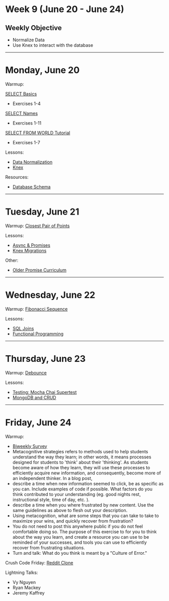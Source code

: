 # Week 9 (June 20 - June 24)
## Weekly Objective

- Normalize Data
- Use Knex to interact with the database

---

# Monday, June 20

Warmup:

[SELECT Basics](http://sqlzoo.net/wiki/SELECT_basics)
- Exercises 1-4

[SELECT Names](http://sqlzoo.net/wiki/SELECT_names)
- Exercises 1-11

[SELECT FROM WORLD Tutorial](http://sqlzoo.net/wiki/SELECT_from_WORLD_Tutorial)
- Exercises 1-7

Lessons:
- [Data Normalization](/redirects/articles/3084)
- [Knex](/redirects/articles/3054)

Resources:
- [Database Schema](https://github.com/rogerwschmidt/database-schema/blob/master/knex-setup-schema.sql)

---

# Tuesday, June 21

Warmup: [Closest Pair of Points](https://www.codewars.com/kata/closest-pair-of-points)

Lessons:

- [Async & Promises](/redirects/articles/3113)
- [Knex Migrations](/redirects/articles/3091)


Other:

- [Older Promise Curriculum](/redirects/articles/3056)

---

# Wednesday, June 22

Warmup: [Fibonacci Sequence](https://raw.githubusercontent.com/gSchool/challenges/master/Programming/Fibonacci/prompt.js)

Lessons:
- [SQL Joins](/cohorts/68/articles/3081)
- [Functional Programming](/cohorts/68/articles/3187)

---

# Thursday, June 23

Warmup: [Debounce](https://www.codewars.com/kata/throttle-a-function)

Lessons:

- [Testing: Mocha Chai Supertest](/redirects/articles/3062)
- [MongoDB and CRUD](/redirects/articles/3161)

---

# Friday, June 24

Warmup:
- [Biweekly Survey](https://docs.google.com/forms/d/1XsnxPufkGL24Bnsa_8IxcyJT6-VudP4QC9VqbTbctAw/viewform?usp=send_form)
- Metacognitive strategies refers to methods used to help students understand the way they learn; in other words, it means processes designed for students to 'think' about their 'thinking'. As students become aware of how they learn, they will use these processes to efficiently acquire new information, and consequently, become more of an independent thinker.
In a blog post,
 - describe a time when new information seemed to click, be as specific as you can. Include examples of code if possible. What factors do you think contributed to your understanding (eg. good nights rest, instructional style, time of day, etc. ).
 - describe a time when you where frustrated by new content. Use the same guidelines as above to flesh out your description.
 - Using metacognition, what are some steps that you can take to take to maximize your wins, and quickly recover from frustration?
 - You do not need to post this anywhere public if you do not feel comfortable doing so. The purpose of this exercise to for you to think about the way you learn, and create a resource you can use to be reminded of your successes, and tools you can use to efficiently recover from frustrating situations.
- Turn and talk: What do you think is meant by a "Culture of Error."


Crush Code Friday: [Reddit Clone](https://github.com/gSchool/reddit-clone-express-knex)

Lightning Talks:
- Vy Nguyen
- Ryan Mackey
- Jeremy Kaffrey
